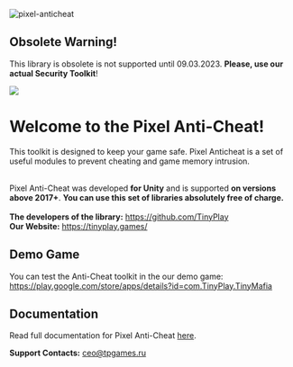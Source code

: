 ![pixel-anticheat](https://sun9-28.userapi.com/impg/oDGcKW217dDN39yjIHkjJ7C8FFIzxaHGAZPQTA/kGBZdrz61nI.jpg?size=1280x720&quality=95&sign=c93a298b7cace99acb1d1756d10fea06&type=album)

## Obsolete Warning!
This library is obsolete is not supported until 09.03.2023.
**Please, use our actual Security Toolkit**!

<a href="https://github.com/TinyPlay/PixelSecurityToolkit">
  <img align="center" src="https://github-readme-stats.vercel.app/api/pin/?username=TinyPlay&repo=PixelSecurityToolkit&theme=synthwave" />
</a>

# Welcome to the Pixel Anti-Cheat!
This toolkit is designed to keep your game safe. Pixel Anticheat is a set of useful modules to prevent cheating and game memory intrusion.<br/><br/>

Pixel Anti-Cheat was developed **for Unity** and is supported **on versions above 2017+**. **You can use this set of libraries absolutely free of charge.**
<br/><br/>
**The developers of the library:** https://github.com/TinyPlay<br/>
**Our Website:** https://tinyplay.games/<br/>

## Demo Game
You can test the Anti-Cheat toolkit in the our demo game:<br/>
https://play.google.com/store/apps/details?id=com.TinyPlay.TinyMafia

## Documentation
Read full documentation for Pixel Anti-Cheat <a href="https://github.com/TinyPlay/Pixel-Anticheat/wiki/">here</a>.

**Support Contacts:** ceo@tpgames.ru
